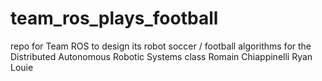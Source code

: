 # team_ros_plays_football
repo for Team ROS to design its robot soccer / football algorithms for the Distributed Autonomous Robotic Systems class
Romain Chiappinelli
Ryan Louie
